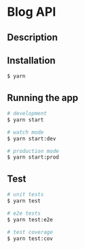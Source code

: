 <p align="center">
  <h1>Blog API </h1>
</p>

## Description

## Installation

```bash
$ yarn
```

## Running the app

```bash
# development
$ yarn start

# watch mode
$ yarn start:dev

# production mode
$ yarn start:prod
```

## Test

```bash
# unit tests
$ yarn test

# e2e tests
$ yarn test:e2e

# test coverage
$ yarn test:cov
```
